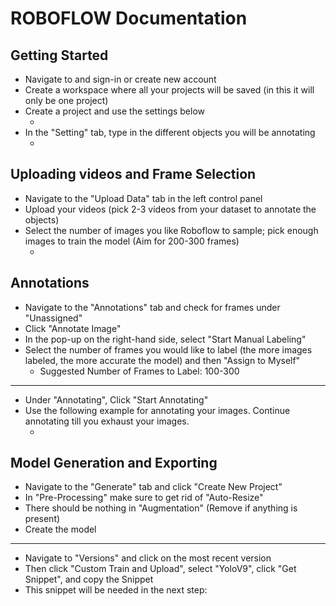 # ROBOFLOW Documentation
## Getting Started
* Navigate to [](https://roboflow.com) and sign-in or create new account 
* Create a workspace where all your projects will be saved (in this it will only be one project)
* Create a project and use the settings below
   * [](images/ROBFLOW-New-Project.png)
* In the "Setting" tab, type in the different objects you will be annotating
   * [](images/settings.gif)

## Uploading videos and Frame Selection
* Navigate to the "Upload Data" tab in the left control panel
* Upload your videos (pick 2-3 videos from your dataset to annotate the objects)
* Select the number of images you like Roboflow to sample; pick enough images to train the model (Aim for 200-300 frames)
   * [](images/Frame-selection-RF.png)

## Annotations
* Navigate to the "Annotations" tab and check for frames under "Unassigned"
* Click "Annotate Image"
* In the pop-up on the right-hand side, select "Start Manual Labeling"  
* Select the number of frames you would like to label (the more images labeled, the more accurate the model) and then "Assign to Myself"
    * Suggested Number of Frames to Label: 100-300
----
* Under "Annotating", Click "Start Annotating"
* Use the following example for annotating your images. Continue annotating till you exhaust your images.
   * [](images/annotation.gif)

## Model Generation and Exporting
* Navigate to the "Generate" tab and click "Create New Project"
* In "Pre-Processing" make sure to get rid of "Auto-Resize"
* There should be nothing in "Augmentation" (Remove if anything is present)
* Create the model
[](images/generation.png)
----
* Navigate to "Versions" and click on the most recent version
* Then click "Custom Train and Upload", select "YoloV9", click "Get Snippet", and copy the Snippet
  [](images/export.gif)
* This snippet will be needed in the next step:
